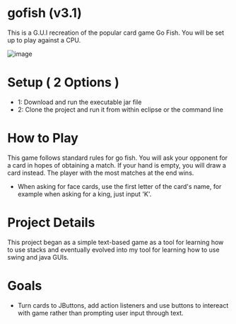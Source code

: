 # gofish (v3.1)

   This is a G.U.I recreation of the popular card game Go Fish. You will be set up to play 
   against a CPU. 
   
   

![image](https://drive.google.com/uc?export=view&id=1GifZkeTQKNYru98zXvyIWghy7dfc4HRa)

# Setup ( 2 Options )
   - 1: Download and run the executable jar file
   - 2: Clone the project and run it from within eclipse or the command line 
   
# How to Play

   This game follows standard rules for go fish. You will ask your opponent
   for a card in hopes of obtaining a match. If your hand is empty, you will
   draw a card instead. The player with the most matches at the end wins. 

   - When asking for face cards, use the first letter of the card's name,
   for example when asking for a king, just input 'K'.
   
# Project Details
   
   This project began as a simple text-based game as a tool for learning
   how to use stacks and eventually evolved into my tool for learning
   how to use swing and java GUIs.
   
 # Goals 
   
   - Turn cards to JButtons, add action listeners and use buttons to intereact with game
   rather than prompting user input through text.
